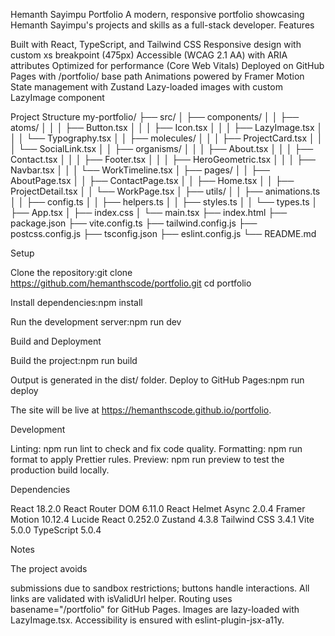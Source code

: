 Hemanth Sayimpu Portfolio
A modern, responsive portfolio showcasing Hemanth Sayimpu's projects and skills as a full-stack developer.
Features

Built with React, TypeScript, and Tailwind CSS
Responsive design with custom xs breakpoint (475px)
Accessible (WCAG 2.1 AA) with ARIA attributes
Optimized for performance (Core Web Vitals)
Deployed on GitHub Pages with /portfolio/ base path
Animations powered by Framer Motion
State management with Zustand
Lazy-loaded images with custom LazyImage component

Project Structure
my-portfolio/
├── src/
│ ├── components/
│ │ ├── atoms/
│ │ │ ├── Button.tsx
│ │ │ ├── Icon.tsx
│ │ │ ├── LazyImage.tsx
│ │ │ └── Typography.tsx
│ │ ├── molecules/
│ │ │ ├── ProjectCard.tsx
│ │ │ └── SocialLink.tsx
│ │ ├── organisms/
│ │ │ ├── About.tsx
│ │ │ ├── Contact.tsx
│ │ │ ├── Footer.tsx
│ │ │ ├── HeroGeometric.tsx
│ │ │ ├── Navbar.tsx
│ │ │ └── WorkTimeline.tsx
│ ├── pages/
│ │ ├── AboutPage.tsx
│ │ ├── ContactPage.tsx
│ │ ├── Home.tsx
│ │ ├── ProjectDetail.tsx
│ │ └── WorkPage.tsx
│ ├── utils/
│ │ ├── animations.ts
│ │ ├── config.ts
│ │ ├── helpers.ts
│ │ ├── styles.ts
│ │ └── types.ts
│ ├── App.tsx
│ ├── index.css
│ └── main.tsx
├── index.html
├── package.json
├── vite.config.ts
├── tailwind.config.js
├── postcss.config.js
├── tsconfig.json
├── eslint.config.js
└── README.md

Setup

Clone the repository:git clone https://github.com/hemanthscode/portfolio.git
cd portfolio

Install dependencies:npm install

Run the development server:npm run dev

Build and Deployment

Build the project:npm run build

Output is generated in the dist/ folder.
Deploy to GitHub Pages:npm run deploy

The site will be live at https://hemanthscode.github.io/portfolio.

Development

Linting: npm run lint to check and fix code quality.
Formatting: npm run format to apply Prettier rules.
Preview: npm run preview to test the production build locally.

Dependencies

React 18.2.0
React Router DOM 6.11.0
React Helmet Async 2.0.4
Framer Motion 10.12.4
Lucide React 0.252.0
Zustand 4.3.8
Tailwind CSS 3.4.1
Vite 5.0.0
TypeScript 5.0.4

Notes

The project avoids <form> submissions due to sandbox restrictions; buttons handle interactions.
All links are validated with isValidUrl helper.
Routing uses basename="/portfolio" for GitHub Pages.
Images are lazy-loaded with LazyImage.tsx.
Accessibility is ensured with eslint-plugin-jsx-a11y.
